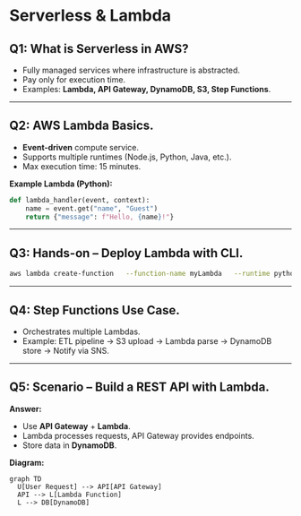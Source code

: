 # Serverless & Lambda

## Q1: What is Serverless in AWS?
- Fully managed services where infrastructure is abstracted.  
- Pay only for execution time.  
- Examples: **Lambda, API Gateway, DynamoDB, S3, Step Functions**.  

---

## Q2: AWS Lambda Basics.
- **Event-driven** compute service.  
- Supports multiple runtimes (Node.js, Python, Java, etc.).  
- Max execution time: 15 minutes.  

**Example Lambda (Python):**
```python
def lambda_handler(event, context):
    name = event.get("name", "Guest")
    return {"message": f"Hello, {name}!"}
```

---

## Q3: Hands-on – Deploy Lambda with CLI.
```bash
aws lambda create-function   --function-name myLambda   --runtime python3.9   --role arn:aws:iam::123456789012:role/execution_role   --handler lambda_function.lambda_handler   --zip-file fileb://function.zip
```

---

## Q4: Step Functions Use Case.
- Orchestrates multiple Lambdas.  
- Example: ETL pipeline → S3 upload → Lambda parse → DynamoDB store → Notify via SNS.  

---

## Q5: Scenario – Build a REST API with Lambda.
**Answer:**  
- Use **API Gateway** + **Lambda**.  
- Lambda processes requests, API Gateway provides endpoints.  
- Store data in **DynamoDB**.  

**Diagram:**  
```mermaid
graph TD
  U[User Request] --> API[API Gateway]
  API --> L[Lambda Function]
  L --> DB[DynamoDB]
```  
